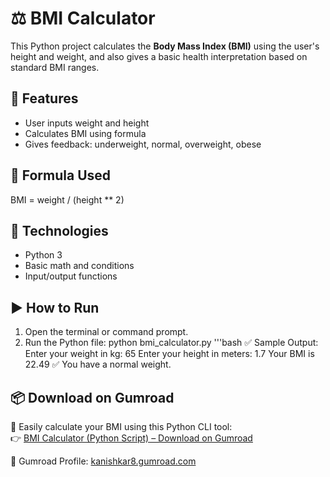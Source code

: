 # ⚖️ BMI Calculator

This Python project calculates the **Body Mass Index (BMI)** using the user's height and weight, and also gives a basic health interpretation based on standard BMI ranges.

## 🚀 Features
- User inputs weight and height
- Calculates BMI using formula
- Gives feedback: underweight, normal, overweight, obese

## 📘 Formula Used
BMI = weight / (height ** 2)

## 🧠 Technologies
- Python 3
- Basic math and conditions
- Input/output functions

## ▶️ How to Run
1. Open the terminal or command prompt.
2. Run the Python file:
python bmi_calculator.py
'''bash
✅ Sample Output:
Enter your weight in kg: 65
Enter your height in meters: 1.7
Your BMI is 22.49
✅ You have a normal weight.




## 📦 Download on Gumroad

💪 Easily calculate your BMI using this Python CLI tool:  
👉 [BMI Calculator (Python Script) – Download on Gumroad](https://kanishkar8.gumroad.com/l/jjphsb?_gl=1*iikucp*_ga*MjUwMDg1MjM0LjE3NTE5ODIxOTM.*_ga_6LJN6D94N6*czE3NTIxMzQ5NjAkbzMkZzEkdDE3NTIxMzY0NDgkajYwJGwwJGgw)

🔗 Gumroad Profile: [kanishkar8.gumroad.com](https://kanishkar8.gumroad.com)
